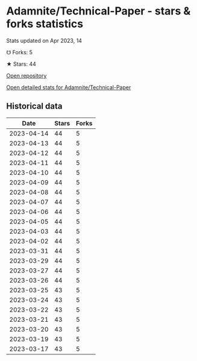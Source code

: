 # Adamnite/Technical-Paper - stars & forks statistics

Stats updated on Apr 2023, 14

☋ Forks: 5

★ Stars: 44

[Open repository](https://github.com/Adamnite/Technical-Paper)

[Open detailed stats for Adamnite/Technical-Paper](https://reviewgithub.com/rep/Adamnite/Technical-Paper)

## Historical data
| Date | Stars | Forks |
|------|-------|-------|
| 2023-04-14 | 44 | 5 | 
| 2023-04-13 | 44 | 5 | 
| 2023-04-12 | 44 | 5 | 
| 2023-04-11 | 44 | 5 | 
| 2023-04-10 | 44 | 5 | 
| 2023-04-09 | 44 | 5 | 
| 2023-04-08 | 44 | 5 | 
| 2023-04-07 | 44 | 5 | 
| 2023-04-06 | 44 | 5 | 
| 2023-04-05 | 44 | 5 | 
| 2023-04-03 | 44 | 5 | 
| 2023-04-02 | 44 | 5 | 
| 2023-03-31 | 44 | 5 | 
| 2023-03-29 | 44 | 5 | 
| 2023-03-27 | 44 | 5 | 
| 2023-03-26 | 44 | 5 | 
| 2023-03-25 | 43 | 5 | 
| 2023-03-24 | 43 | 5 | 
| 2023-03-22 | 43 | 5 | 
| 2023-03-21 | 43 | 5 | 
| 2023-03-20 | 43 | 5 | 
| 2023-03-19 | 43 | 5 | 
| 2023-03-17 | 43 | 5 | 

